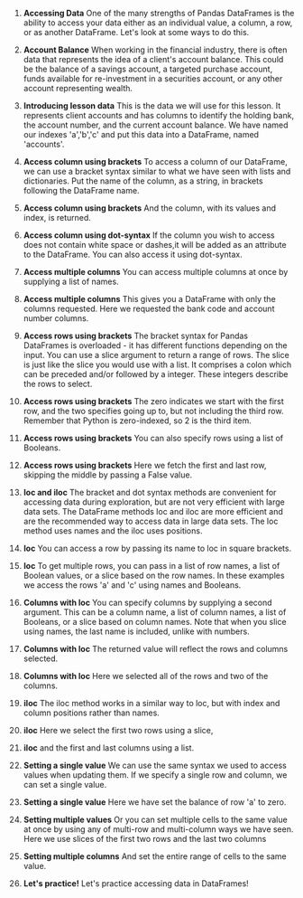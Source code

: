 1. **Accessing Data**
One of the many strengths of Pandas DataFrames is the ability to access your data either as an individual value, a column, a row, or as another DataFrame. Let's look at some ways to do this.

2. **Account Balance**
When working in the financial industry, there is often data that represents the idea of a client's account balance. This could be the balance of a savings account, a targeted purchase account, funds available for re-investment in a securities account, or any other account representing wealth.

3. **Introducing lesson data**
This is the data we will use for this lesson. It represents client accounts and has columns to identify the holding bank, the account number, and the current account balance. We have named our indexes 'a','b','c' and put this data into a DataFrame, named 'accounts'.

4. **Access column using brackets**
To access a column of our DataFrame, we can use a bracket syntax similar to what we have seen with lists and dictionaries. Put the name of the column, as a string, in brackets following the DataFrame name.

5. **Access column using brackets**
And the column, with its values and index, is returned.

6. **Access column using dot-syntax**
If the column you wish to access does not contain white space or dashes,it will be added as an attribute to the DataFrame. You can also access it using dot-syntax.

7. **Access multiple columns**
You can access multiple columns at once by supplying a list of names.

8. **Access multiple columns**
This gives you a DataFrame with only the columns requested. Here we requested the bank code and account number columns.

9. **Access rows using brackets**
The bracket syntax for Pandas DataFrames is overloaded - it has different functions depending on the input. You can use a slice argument to return a range of rows. The slice is just like the slice you would use with a list. It comprises a colon which can be preceded and/or followed by a integer. These integers describe the rows to select.

10. **Access rows using brackets**
The zero indicates we start with the first row, and the two specifies going up to, but not including the third row. Remember that Python is zero-indexed, so 2 is the third item.

11. **Access rows using brackets**
You can also specify rows using a list of Booleans.

12. **Access rows using brackets**
Here we fetch the first and last row, skipping the middle by passing a False value.

13. **loc and iloc**
The bracket and dot syntax methods are convenient for accessing data during exploration, but are not very efficient with large data sets. The DataFrame methods loc and iloc are more efficient and are the recommended way to access data in large data sets. The loc method uses names and the iloc uses positions.

14. **loc**
You can access a row by passing its name to loc in square brackets.

15. **loc**
To get multiple rows, you can pass in a list of row names, a list of Boolean values, or a slice based on the row names. In these examples we access the rows 'a' and 'c' using names and Booleans.

16. **Columns with loc**
You can specify columns by supplying a second argument. This can be a column name, a list of column names, a list of Booleans, or a slice based on column names. Note that when you slice using names, the last name is included, unlike with numbers.

17. **Columns with loc**
The returned value will reflect the rows and columns selected.

18. **Columns with loc**
Here we selected all of the rows and two of the columns.

19. **iloc**
The iloc method works in a similar way to loc, but with index and column positions rather than names.

20. **iloc**
Here we select the first two rows using a slice,

21. **iloc**
and the first and last columns using a list.

22. **Setting a single value**
We can use the same syntax we used to access values when updating them. If we specify a single row and column, we can set a single value.

23. **Setting a single value**
Here we have set the balance of row 'a' to zero.

24. **Setting multiple values**
Or you can set multiple cells to the same value at once by using any of multi-row and multi-column ways we have seen. Here we use slices of the first two rows and the last two columns

25. **Setting multiple columns**
And set the entire range of cells to the same value.

26. **Let's practice!**
Let's practice accessing data in DataFrames!